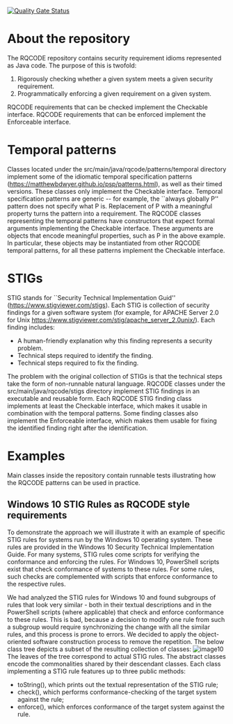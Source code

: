 [![Quality Gate Status](https://sonarcloud.io/api/project_badges/measure?project=VeriDevOps_RQCODE&metric=alert_status)](https://sonarcloud.io/summary/new_code?id=VeriDevOps_RQCODE)

# About the repository

The RQCODE repository contains security requirement idioms represented as Java code.
The purpose of this is twofold:
1. Rigorously checking whether a given system meets a given security requirement.
2. Programmatically enforcing a given requirement on a given system.

RQCODE requirements that can be checked implement the Checkable interface.
RQCODE requirements that can be enforced implement the Enforceable interface.

# Temporal patterns

Classes located under the src/main/java/rqcode/patterns/temporal directory implement some of the idiomatic temporal specification patterns (https://matthewbdwyer.github.io/psp/patterns.html), as well as their timed versions.
These classes only implement the Checkable interface.
Temporal specification patterns are generic -- for example, the ``always globally P'' pattern does not specify what P is.
Replacement of P with a meaningful property turns the pattern into a requirement.
The RQCODE classes representing the temporal patterns have constructors that expect formal arguments implementing the Checkable interface.
These arguments are objects that encode meaningful properties, such as P in the above example.
In particular, these objects may be instantiated from other RQCODE temporal patterns, for all these patterns implement the Checkable interface.

# STIGs

STIG stands for ``Security Technical Implementation Guid'' (https://www.stigviewer.com/stigs).
Each STIG is collection of security findings for a given software system (for example, for APACHE Server 2.0 for Unix https://www.stigviewer.com/stig/apache_server_2.0unix/).
Each finding includes:
- A human-friendly explanation why this finding represents a security problem.
- Technical steps required to identify the finding.
- Technical steps required to fix the finding. 

The problem with the original collection of STIGs is that the technical steps take the form of non-runnable natural language.
RQCODE classes under the src/main/java/rqcode/stigs directory implement STIG findings in an executable and reusable form.
Each RQCODE STIG finding class implements at least the Checkable interface, which makes it usable in combination with the temporal patterns.
Some finding classes also implement the Enforceable interface, which makes them usable for fixing the identified finding right after the identification.

# Examples

Main classes inside the repository contain runnable tests illustrating how the RQCODE patterns can be used in practice.

## Windows 10 STIG Rules as RQCODE style requirements

To demonstrate the approach we will illustrate it with an example of specific STIG rules for systems run by the Windows 10 operating system.
These rules are provided in the Windows 10 Security Technical Implementation Guide.
For many systems, STIG rules come scripts for verifying the conformance and enforcing the rules.
For Windows 10, PowerShell scripts exist that check conformance of systems to these rules.
For some rules, such checks are complemented with scripts that enforce conformance to the respective rules.

We had analyzed the STIG rules for Windows 10 and found subgroups of rules that look very similar - both in their textual descriptions and in the PowerShell scripts (where applicable) that check and enforce conformance to these rules.
This is bad, because a decision to modify one rule from such a subgroup would require synchronizing the change with all the similar rules, and this process is prone to errors.
We decided to apply the object-oriented software construction process to remove the repetition. The below class tree depicts a subset of the resulting collection of classes:
![image10](https://user-images.githubusercontent.com/6912490/177565254-151cd3f3-a8bb-415a-833e-bb61a0264177.png)
The leaves of the tree correspond to actual STIG rules. The abstract classes encode the commonalities shared by their descendant classes. Each class implementing a STIG rule features up to three public methods:
- toString(), which prints out the textual representation of the STIG rule;
- check(), which performs conformance-checking of the target system against the rule;
- enforce(), which enforces conformance of the target system against the rule.


